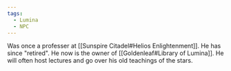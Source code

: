 ```yaml
---
tags:
  - Lumina
  - NPC
---
```

Was once a professer at [[Sunspire Citadel#Helios Enlightenment]]. He has since "retired". He now is the owner of [[Goldenleaf#Library of Lumina]]. He will often host lectures and go over his old teachings of the stars. 